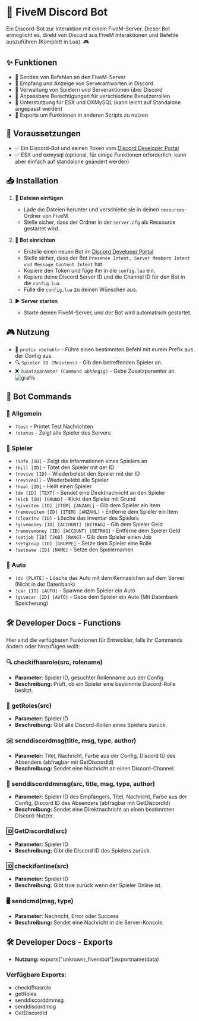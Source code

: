 # 🚀 FiveM Discord Bot

Ein Discord-Bot zur Interaktion mit einem FiveM-Server. Dieser Bot ermöglicht es, direkt von Discord aus FiveM Interaktionen und Befehle auszuführen (Komplett in Lua). 🎮

## ✨ Funktionen
- 🔹 Senden von Befehlen an den FiveM-Server
- 🔹 Empfang und Anzeige von Serverantworten in Discord
- 🔹 Verwaltung von Spielern und Serveraktionen über Discord
- 🔹 Anpassbare Berechtigungen für verschiedene Benutzerrollen
- 🔹 Unterstützung für ESX und OXMySQL (kann leicht auf Standalone angepasst werden)
- 🔹 Exports um Funktionen in anderen Scripts zu nutzen

## 📌 Voraussetzungen
- ✅ Ein Discord-Bot und seinen Token vom [Discord Developer Portal](https://discord.com/developers/applications)
- ✅ ESX und oxmysql (optional, für einige Funktionen erforderlich, kann aber einfach auf standalone geändert werden)

## 📥 Installation
1. **📂 Dateien einfügen**
   - Lade die Dateien herunter und verschiebe sie in deinen `resources`-Ordner von FiveM.
   - Stelle sicher, dass der Ordner in der `server.cfg` als Ressource gestartet wird.

2. **🔑 Bot einrichten**
   - Erstelle einen neuen Bot im [Discord Developer Portal](https://discord.com/developers/applications)
   - Stelle sicher, dass der Bot `Presence Intent, Server Members Intent und Message Content Intent` hat.
   - Kopiere den Token und füge ihn in die `config.lua` ein.
   - Kopiere deine Discord Server ID und die Channel ID für den Bot in die `config.lua`.
   - Fülle die `config.lua` zu deinen Wünschen aus.

3. **▶️ Server starten**
   - Starte deinen FiveM-Server, und der Bot wird automatisch gestartet.

## 🎮 Nutzung
- 📝 `prefix <befehl>` - Führe einen bestimmten Befehl mit eurem Prefix aus der Config aus.
- 🔍 `Spieler ID (Meistens)` - Gib den betreffenden Spieler an.
- ❌ `Zusatzparamter (Command abhängig)` - Gebe Zusatzparamter an.
![grafik](https://github.com/user-attachments/assets/e8f409ed-41d7-486b-98c3-9004a1ca7478)


## 🤖 Bot Commands
### 📌 Allgemein
- `!test` - Printet Test Nachrichten
- `!status` - Zeigt alle Spieler des Servers

### 👥 Spieler
- `!info [ID]` - Zeigt die Informationen eines Spielers an
- `!kill [ID]` - Tötet den Spieler mit der ID
- `!revive [ID]` - Wiederbelebt den Spieler mit der ID
- `!reviveall` - Wiederbelebt alle Spieler
- `!heal [ID]` - Heilt einen Spieler
- `!dm [ID] [TEXT]` - Sendet eine Direktnachricht an den Spieler
- `!kick [ID] [GRUND]` - Kickt den Spieler mit Grund
- `!giveitem [ID] [ITEM] [ANZAHL]` - Gib dem Spieler ein Item
- `!removeitem [ID] [ITEM] [ANZAHL]` - Entferne dem Spieler ein Item
- `!clearinv [ID]` - Lösche das Inventar des Spielers
- `!givemoney [ID] [ACCOUNT] [BETRAG]` - Gib dem Spieler Geld
- `!removemoney [ID] [ACCOUNT] [BETRAG]` - Entferne dem Spieler Geld
- `!setjob [ID] [JOB] [RANG]` - Gib dem Spieler einen Job
- `!setgroup [ID] [GRUPPE]` - Setze dem Spieler eine Rolle
- `!setname [ID] [NAME]` - Setze den Spielernamen

### 🚗 Auto
- `!dv [PLATE]` - Lösche das Auto mit dem Kennzeichen auf dem Server (Nicht in der Datenbank)
- `!car [ID] [AUTO]` - Spawne dem Spieler ein Auto
- `!givecar [ID] [AUTO]` - Gebe dem Spieler ein Auto (Mit Datenbank Speicherung)

## 🛠️ Developer Docs - Functions
Hier sind die verfügbaren Funktionen für Entwickler, falls ihr Commands ändern oder hinzufügen wollt:

### 🔍 checkifhasrole(src, rolename)
- **Parameter:** Spieler ID, gesuchter Rollenname aus der Config
- **Beschreibung:** Prüft, ob ein Spieler eine bestimmte Discord-Rolle besitzt.

### 📜 getRoles(src)
- **Parameter:** Spieler ID
- **Beschreibung:** Gibt alle Discord-Rollen eines Spielers zurück.

### ✉️ senddiscordmsg(title, msg, type, author)
- **Parameter:** Titel, Nachricht, Farbe aus der Config, Discord ID des Absenders (abfragbar mit GetDiscordId)
- **Beschreibung:** Sendet eine Nachricht an einen Discord-Channel.


### 📩 senddiscorddmmsg(src, title, msg, type, author)
- **Parameter:** Spieler ID des Empfängers, Titel, Nachricht, Farbe aus der Config, Discord ID des Absenders (abfragbar mit GetDiscordId)
- **Beschreibung:** Sendet eine Direktnachricht an einen bestimmten Discord-Nutzer.

### 🆔 GetDiscordId(src)
- **Parameter:** Spieler ID
- **Beschreibung:** Gibt die Discord ID des Spielers zurück.

### 🆔 checkifonline(src)
- **Parameter:** Spieler ID
- **Beschreibung:** Gibt true zurück wenn der Spieler Online ist.

### 🖥️ sendcmd(msg, type)
- **Parameter:** Nachricht, Error oder Success
- **Beschreibung:** Sendet eine Nachricht in die Server-Konsole.

## 🛠️ Developer Docs - Exports
- **Nutzung:** exports["unknown_fivembot"]:exportname(data)

### Verfügbare Exports:
- checkifhasrole
- getRoles
- senddiscorddmmsg
- senddiscordmsg
- GetDiscordId

